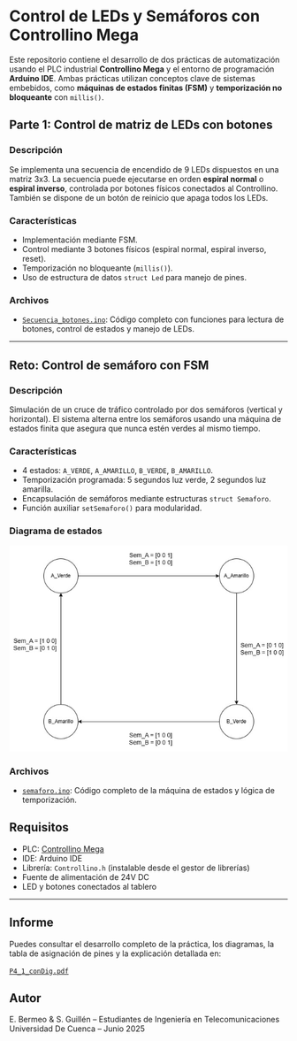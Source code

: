 # Control de LEDs y Semáforos con Controllino Mega

Este repositorio contiene el desarrollo de dos prácticas de automatización usando el PLC industrial **Controllino Mega** y el entorno de programación **Arduino IDE**. Ambas prácticas utilizan conceptos clave de sistemas embebidos, como **máquinas de estados finitas (FSM)** y **temporización no bloqueante** con `millis()`.

## Parte 1: Control de matriz de LEDs con botones

### Descripción
Se implementa una secuencia de encendido de 9 LEDs dispuestos en una matriz 3x3. La secuencia puede ejecutarse en orden **espiral normal** o **espiral inverso**, controlada por botones físicos conectados al Controllino. También se dispone de un botón de reinicio que apaga todos los LEDs.

### Características
- Implementación mediante FSM.
- Control mediante 3 botones físicos (espiral normal, espiral inverso, reset).
- Temporización no bloqueante (`millis()`).
- Uso de estructura de datos `struct Led` para manejo de pines.

### Archivos
-  [`Secuencia_botones.ino`](./sec_boton.ino): Código completo con funciones para lectura de botones, control de estados y manejo de LEDs.

---

## Reto: Control de semáforo con FSM

### Descripción
Simulación de un cruce de tráfico controlado por dos semáforos (vertical y horizontal). El sistema alterna entre los semáforos usando una máquina de estados finita que asegura que nunca estén verdes al mismo tiempo.

### Características
- 4 estados: `A_VERDE`, `A_AMARILLO`, `B_VERDE`, `B_AMARILLO`.
- Temporización programada: 5 segundos luz verde, 2 segundos luz amarilla.
- Encapsulación de semáforos mediante estructuras `struct Semaforo`.
- Función auxiliar `setSemaforo()` para modularidad.

### Diagrama de estados

![FSM Semáforo](./images/ME_semaforo.jpg)

### Archivos
- [`semaforo.ino`](./semaforo.ino): Código completo de la máquina de estados y lógica de temporización.


## Requisitos

- PLC: [Controllino Mega](https://www.controllino.com/)
- IDE: Arduino IDE
- Librería: `Controllino.h` (instalable desde el gestor de librerías)
- Fuente de alimentación de 24V DC
- LED y botones conectados al tablero


---

## Informe

Puedes consultar el desarrollo completo de la práctica, los diagramas, la tabla de asignación de pines y la explicación detallada en:

 [`P4_1_conDig.pdf`](./P4_1_conDig.pdf)


## Autor

E. Bermeo & S. Guillén – Estudiantes de Ingeniería en Telecomunicaciones  
Universidad De Cuenca – Junio 2025


